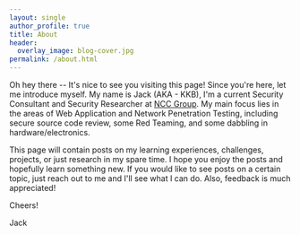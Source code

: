 ```yaml
---
layout: single
author_profile: true
title: About
header:
  overlay_image: blog-cover.jpg
permalink: /about.html
---
```


Oh hey there -- It's nice to see you visiting this page! Since you're here, let me introduce myself. My name is Jack (AKA - KKB), I'm a current Security Consultant and Security Researcher at [NCC Group](https://twitter.com/NCCsecurityUS). My main focus lies in the areas of Web Application and Network Penetration Testing, including secure source code review, some Red Teaming, and some dabbling in hardware/electronics.

This page will contain posts on my learning experiences, challenges, projects, or just research in my spare time. I hope you enjoy the posts and hopefully learn something new. If you would like to see posts on a certain topic, just reach out to me and I'll see what I can do. Also, feedback is much appreciated!

Cheers!

Jack 
